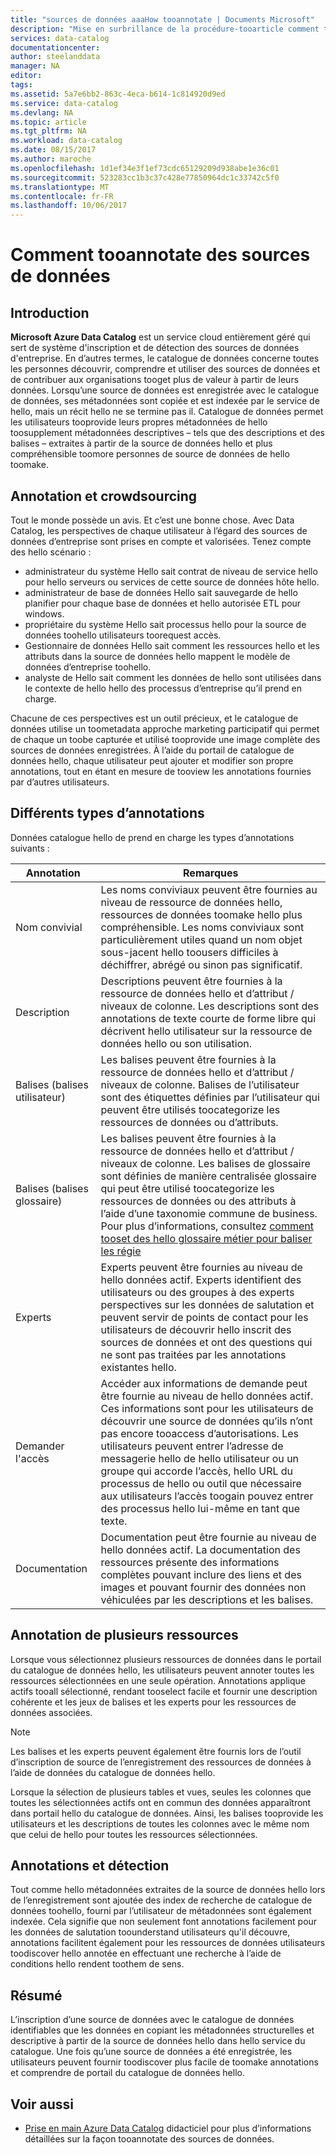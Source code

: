 ```yaml
---
title: "sources de données aaaHow tooannotate | Documents Microsoft"
description: "Mise en surbrillance de la procédure-tooarticle comment tooannotate les ressources de données dans Azure Data Catalog, y compris les noms conviviaux, les balises, les descriptions et les experts."
services: data-catalog
documentationcenter: 
author: steelanddata
manager: NA
editor: 
tags: 
ms.assetid: 5a7e6bb2-863c-4eca-b614-1c814920d9ed
ms.service: data-catalog
ms.devlang: NA
ms.topic: article
ms.tgt_pltfrm: NA
ms.workload: data-catalog
ms.date: 08/15/2017
ms.author: maroche
ms.openlocfilehash: 1d1ef34e3f1ef73cdc65129209d938abe1e36c01
ms.sourcegitcommit: 523283cc1b3c37c428e77850964dc1c33742c5f0
ms.translationtype: MT
ms.contentlocale: fr-FR
ms.lasthandoff: 10/06/2017
---
```

# <a name="how-tooannotate-data-sources"></a>Comment tooannotate des sources de données
## <a name="introduction"></a>Introduction
**Microsoft Azure Data Catalog** est un service cloud entièrement géré qui sert de système d'inscription et de détection des sources de données d'entreprise. En d’autres termes, le catalogue de données concerne toutes les personnes découvrir, comprendre et utiliser des sources de données et de contribuer aux organisations tooget plus de valeur à partir de leurs données. Lorsqu’une source de données est enregistrée avec le catalogue de données, ses métadonnées sont copiée et est indexée par le service de hello, mais un récit hello ne se termine pas il. Catalogue de données permet les utilisateurs tooprovide leurs propres métadonnées de hello toosupplement métadonnées descriptives – tels que des descriptions et des balises – extraites à partir de la source de données hello et plus compréhensible toomore personnes de source de données de hello toomake.

## <a name="annotation-and-crowdsourcing"></a>Annotation et crowdsourcing
Tout le monde possède un avis. Et c’est une bonne chose.
Avec Data Catalog, les perspectives de chaque utilisateur à l’égard des sources de données d’entreprise sont prises en compte et valorisées. Tenez compte des hello scénario :

* administrateur du système Hello sait contrat de niveau de service hello pour hello serveurs ou services de cette source de données hôte hello.
* administrateur de base de données Hello sait sauvegarde de hello planifier pour chaque base de données et hello autorisée ETL pour windows.
* propriétaire du système Hello sait processus hello pour la source de données toohello utilisateurs toorequest accès.
* Gestionnaire de données Hello sait comment les ressources hello et les attributs dans la source de données hello mappent le modèle de données d’entreprise toohello.
* analyste de Hello sait comment les données de hello sont utilisées dans le contexte de hello hello des processus d’entreprise qu’il prend en charge.

Chacune de ces perspectives est un outil précieux, et le catalogue de données utilise un toometadata approche marketing participatif qui permet de chaque un toobe capturée et utilisé tooprovide une image complète des sources de données enregistrées. À l’aide du portail de catalogue de données hello, chaque utilisateur peut ajouter et modifier son propre annotations, tout en étant en mesure de tooview les annotations fournies par d’autres utilisateurs.

## <a name="different-types-of-annotations"></a>Différents types d’annotations
Données catalogue hello de prend en charge les types d’annotations suivants :

| Annotation | Remarques |
| --- | --- |
| Nom convivial |Les noms conviviaux peuvent être fournies au niveau de ressource de données hello, ressources de données toomake hello plus compréhensible. Les noms conviviaux sont particulièrement utiles quand un nom objet sous-jacent hello toousers difficiles à déchiffrer, abrégé ou sinon pas significatif. |
| Description |Descriptions peuvent être fournies à la ressource de données hello et d’attribut / niveaux de colonne. Les descriptions sont des annotations de texte courte de forme libre qui décrivent hello utilisateur sur la ressource de données hello ou son utilisation. |
| Balises (balises utilisateur) |Les balises peuvent être fournies à la ressource de données hello et d’attribut / niveaux de colonne. Balises de l’utilisateur sont des étiquettes définies par l’utilisateur qui peuvent être utilisés toocategorize les ressources de données ou d’attributs. |
| Balises (balises glossaire) |Les balises peuvent être fournies à la ressource de données hello et d’attribut / niveaux de colonne. Les balises de glossaire sont définies de manière centralisée glossaire qui peut être utilisé toocategorize les ressources de données ou des attributs à l’aide d’une taxonomie commune de business. Pour plus d’informations, consultez [comment tooset des hello glossaire métier pour baliser les régie](data-catalog-how-to-business-glossary.md) |
| Experts |Experts peuvent être fournies au niveau de hello données actif. Experts identifient des utilisateurs ou des groupes à des experts perspectives sur les données de salutation et peuvent servir de points de contact pour les utilisateurs de découvrir hello inscrit des sources de données et ont des questions qui ne sont pas traitées par les annotations existantes hello. |
| Demander l'accès |Accéder aux informations de demande peut être fournie au niveau de hello données actif. Ces informations sont pour les utilisateurs de découvrir une source de données qu’ils n’ont pas encore tooaccess d’autorisations. Les utilisateurs peuvent entrer l’adresse de messagerie hello de hello utilisateur ou un groupe qui accorde l’accès, hello URL du processus de hello ou outil que nécessaire aux utilisateurs l’accès toogain pouvez entrer des processus hello lui-même en tant que texte. |
| Documentation |Documentation peut être fournie au niveau de hello données actif. La documentation des ressources présente des informations complètes pouvant inclure des liens et des images et pouvant fournir des données non véhiculées par les descriptions et les balises. |

## <a name="annotating-multiple-assets"></a>Annotation de plusieurs ressources
Lorsque vous sélectionnez plusieurs ressources de données dans le portail du catalogue de données hello, les utilisateurs peuvent annoter toutes les ressources sélectionnées en une seule opération. Annotations applique actifs tooall sélectionné, rendant tooselect facile et fournir une description cohérente et les jeux de balises et les experts pour les ressources de données associées.

> [!NOTE]
> Les balises et les experts peuvent également être fournis lors de l’outil d’inscription de source de l’enregistrement des ressources de données à l’aide de données du catalogue de données hello.
>
>

Lorsque la sélection de plusieurs tables et vues, seules les colonnes que toutes les sélectionnées actifs ont en commun des données apparaîtront dans portail hello du catalogue de données. Ainsi, les balises tooprovide les utilisateurs et les descriptions de toutes les colonnes avec le même nom que celui de hello pour toutes les ressources sélectionnées.

## <a name="annotations-and-discovery"></a>Annotations et détection
Tout comme hello métadonnées extraites de la source de données hello lors de l’enregistrement sont ajoutée des index de recherche de catalogue de données toohello, fourni par l’utilisateur de métadonnées sont également indexée. Cela signifie que non seulement font annotations facilement pour les données de salutation toounderstand utilisateurs qu'il découvre, annotations facilitent également pour les ressources de données utilisateurs toodiscover hello annotée en effectuant une recherche à l’aide de conditions hello rendent toothem de sens.

## <a name="summary"></a>Résumé
L’inscription d’une source de données avec le catalogue de données identifiables que les données en copiant les métadonnées structurelles et descriptive à partir de la source de données hello dans hello service du catalogue. Une fois qu’une source de données a été enregistrée, les utilisateurs peuvent fournir toodiscover plus facile de toomake annotations et comprendre de portail du catalogue de données hello.

## <a name="see-also"></a>Voir aussi
* [Prise en main Azure Data Catalog](data-catalog-get-started.md) didacticiel pour plus d’informations détaillées sur la façon tooannotate des sources de données.
